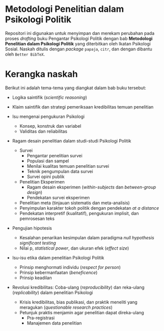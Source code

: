 # Metodologi Penelitian dalam Psikologi Politik

Repositori ini digunakan untuk menyimpan dan merekam perubahan pada proses *drafting* buku Pengantar Psikologi Politik dengan bab **Metodologi Penelitian dalam Psikologi Politik** yang diterbitkan oleh Ikatan Psikologi Sosial.
Naskah ditulis dengan *package* `papaja`, `citr`, dan dengan dibantu oleh `Better BibTeX`.

# Kerangka naskah
Berikut ini adalah tema-tema yang diangkat dalam bab buku tersebut:
* Logika saintifik (*scientific reasoning*)
* Klaim saintifik dan strategi pemeriksaan kredibilitas temuan penelitian

* Isu mengenai pengukuran Psikologi
  - Konsep, konstruk dan variabel
  - Validitas dan reliabilitas

* Ragam desain penelitian dalam studi-studi Psikologi Politik
  - Survei
    * Pengantar penelitian survei
    * Populasi dan sampel
    * Menilai kualitas temuan penelitian survei
    * Teknik pengumpulan data survei
    * Survei opini publik
  - Penelitian Eksperimen
    * Ragam desain eksperimen (*within-subjects* dan *between-group design*)
    * Pendekatan survei eksperimen
  - Penelitian meta (tinjauan sistematis dan meta-analisis)
  - Penyimpulan karakter tokoh politik dengan pendekatan *at a distance*
  - Pendekatan interpretif (kualitatif), pengukuran implisit, dan pemrosesan teks

* Pengujian hipotesis
  - Kesalahan penarikan kesimpulan dalam paradigma *null hypothesis significant testing*
  - Nilai p, *statistical power*, dan ukuran efek (*effect size*)

* Isu-isu etika dalam penelitian Psikologi Politik
  - Prinsip menghormati individu (*respect for person*)
  - Prinsip kebermanfaatan (*beneficence*)
  - Prinsip keadilan
  
* Revolusi kredibilitas: Coba-ulang (*reproducibility*) dan reka-ulang (*replicability*) dalam penelitian Psikologi
  - Krisis kredibilitas, bias publikasi, dan praktik meneliti yang meragukan (*questionable research practices*)
  - Petunjuk praktis menjamin agar penelitian dapat direka-ulang
    - Pra-registrasi
    - Manajemen data penelitian
